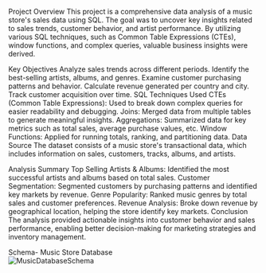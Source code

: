 Project Overview
This project is a comprehensive data analysis of a music store's sales data using SQL. The goal was to uncover key insights related to sales trends, customer behavior, and artist performance. By utilizing various SQL techniques, such as Common Table Expressions (CTEs), window functions, and complex queries, valuable business insights were derived.

Key Objectives
Analyze sales trends across different periods.
Identify the best-selling artists, albums, and genres.
Examine customer purchasing patterns and behavior.
Calculate revenue generated per country and city.
Track customer acquisition over time.
SQL Techniques Used
CTEs (Common Table Expressions): Used to break down complex queries for easier readability and debugging.
Joins: Merged data from multiple tables to generate meaningful insights.
Aggregations: Summarized data for key metrics such as total sales, average purchase values, etc.
Window Functions: Applied for running totals, ranking, and partitioning data.
Data Source
The dataset consists of a music store's transactional data, which includes information on sales, customers, tracks, albums, and artists.

Analysis Summary
Top Selling Artists & Albums: Identified the most successful artists and albums based on total sales.
Customer Segmentation: Segmented customers by purchasing patterns and identified key markets by revenue.
Genre Popularity: Ranked music genres by total sales and customer preferences.
Revenue Analysis: Broke down revenue by geographical location, helping the store identify key markets.
Conclusion
The analysis provided actionable insights into customer behavior and sales performance, enabling better decision-making for marketing strategies and inventory management.


Schema- Music Store Database  
![MusicDatabaseSchema](https://user-images.githubusercontent.com/112153548/213707717-bfc9f479-52d9-407b-99e1-e94db7ae10a3.png)

